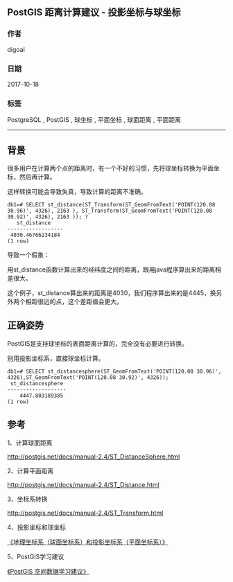## PostGIS 距离计算建议 - 投影坐标与球坐标  
                             
### 作者            
digoal            
            
### 日期             
2017-10-18            
              
### 标签            
PostgreSQL , PostGIS , 球坐标 , 平面坐标 , 球面距离 , 平面距离    
                        
----                        
                         
## 背景      
  
  
  
很多用户在计算两个点的距离时，有一个不好的习惯，先将球坐标转换为平面坐标，然后再计算。  
  
这样转换可能会导致失真，导致计算的距离不准确。  
  
```  
db1=# SELECT st_distance(ST_Transform(ST_GeomFromText('POINT(120.08 30.96)', 4326), 2163 ), ST_Transform(ST_GeomFromText('POINT(120.08 30.92)', 4326), 2163 )); ?  
   st_distance      
------------------  
 4030.46766234184  
(1 row)  
```  
  
导致一个假象：   
  
用st_distance函数计算出来的经纬度之间的距离，跟用java程序算出来的距离相差很大。  
  
这个例子，st_distance算出来的距离是4030，我们程序算出来的是4445，换另外两个相距很远的点，这个差距值会更大。  
  
## 正确姿势  
PostGIS是支持球坐标的表面距离计算的，完全没有必要进行转换。  
  
别用投影坐标系，直接球坐标计算。  
  
```  
db1=# SELECT st_distancesphere(ST_GeomFromText('POINT(120.08 30.96)', 4326),ST_GeomFromText('POINT(120.08 30.92)', 4326));    
 st_distancesphere   
-------------------  
    4447.803189385  
(1 row)  
```  
  
  
## 参考  
1、计算球面距离  
  
http://postgis.net/docs/manual-2.4/ST_DistanceSphere.html  
  
2、计算平面距离  
  
http://postgis.net/docs/manual-2.4/ST_Distance.html  
  
3、坐标系转换  
  
http://postgis.net/docs/manual-2.4/ST_Transform.html  
  
4、投影坐标和球坐标  
  
[《地理坐标系（球面坐标系）和投影坐标系（平面坐标系）》](../201709/20170911_01.md)    
  
5、PostGIS学习建议  
  
[《PostGIS 空间数据学习建议》](../201708/20170809_01.md)    
